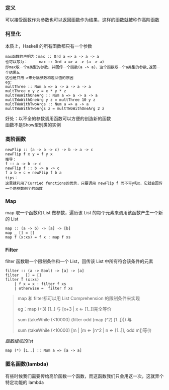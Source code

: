 ### 定义
可以接受函数作为参数也可以返回函数作为结果，这样的函数就被称作高阶函数
### 柯里化
本质上，Haskell 的所有函数都只有一个参数
```
max函数的声明为：max :: Ord a => a -> a -> a
也可以写为：     max :: Ord a => a -> (a -> a)
即max取一个a类型的参数，并回传一个函数(a -> a)，这个函数取一个a类型的参数,返回一个结果a。
这也是只用->来分隔参数和返回值的原因 
eg:
multThree :: Num a => a -> a -> a -> a
multThree x y z = x * y * z
multTWoWithOneArg :: Num a => a -> a -> a
multTWoWithOneArg y z = multThree 10 y z
multTWoWithTwoArgs :: Num a => a -> a
multTWoWithTwoArgs z = multTWoWithOneArg 2 z
```
好处：以不全的参数调用函数可以方便的创造新的函数  
函数不是Show型别类的实例
### 高阶函数
```
newFlip :: (a -> b -> c) -> b -> a -> c
newFlip f x y = f y x
推导：
f :: a -> b -> c
newFlip f :: b -> a -> c
f a b = c = newFlip f b a
tips：
这里就利用了Curried functions的优势，只要调用 newFlip f 而不带y和x，它就会回传一个俩参数倒个的函数
```
### Map
map 取一个函数和 List 做参数，遍历该 List 的每个元素来调用该函数产生一个新的 List
```
map :: (a -> b) -> [a] -> [b]
map _ [] = []
map f (x:xs) = f x : map f xs 
```
### Filter
filter 函数取一个限制条件和一个 List，回传该 List 中所有符合该条件的元素
```
filter :: (a -> Bool) -> [a] -> [a]
filter _ [] = []
filter f (x:xs)
    | f x = x : filter f xs
    | otherwise =  filter f xs
```
> map 和 filter都可以用 List Comprehension 的限制条件来实现
>
> eg：map (+3) [1..] 与 [x+3 | x <- [1..]]完全等价
>
> sum (takeWhile (<10000) (filter odd (map (^2) [1..]))) 与
>
> sum (takeWhile (<10000) [m | [m <- [n^2 | n <- [1..]], odd m])等价

*函数组成的list*
```
map (*) [1..] :: Num a => [a -> a]
```

### 匿名函数(lambda)
有些时候我们需要传给高阶函数一个函数，而这函数我们只会用这一次，这就弄个特定功能的 lambda
